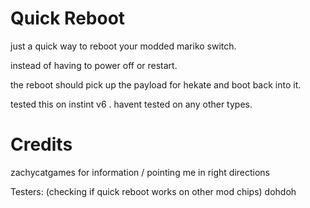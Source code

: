 # Quick Reboot
just a quick way to reboot your modded mariko switch.

instead of having to power off or restart. 

the reboot should pick up the payload for hekate and boot back into it. 

tested this on instint v6 . havent tested on any other types.




# Credits

zachycatgames for information / pointing me in right directions

Testers: (checking if quick reboot works on other mod chips)
dohdoh
